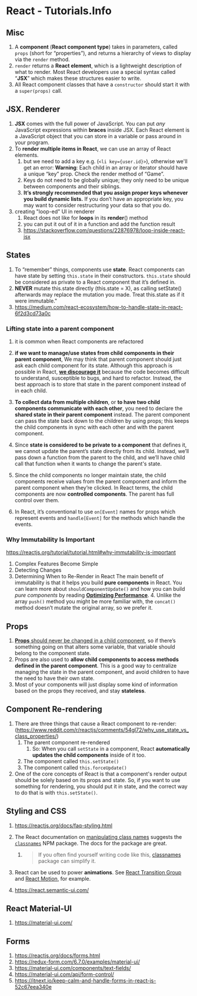 # React - Tutorials.Info

## Misc

1. A **component** (**React component type**) takes in parameters, called `props` (short for “properties”), and returns a hierarchy of views to display via the `render` method.
2. `render` returns a **React element**, which is a lightweight description of what to render. Most React developers use a special syntax called “**JSX**” which makes these structures easier to write.
4. All React component classes that have a `constructor` should start it with a `super(props)` call.

## JSX. Renderer

1. **JSX** comes with the full power of JavaScript. You can put *any* JavaScript expressions within **braces** inside JSX. Each React element is a JavaScript object that you can store in a variable or pass around in your program.
2. To **render multiple items in React**, we can use an array of React elements.
   1. but we need to add a key e.g. (`<li key={user.id}>`), otherwise we'll get an error:
      **Warning**: Each child in an array or iterator should have a unique “key” prop. Check the render method of “Game”.
   2. Keys do not need to be globally unique; they only need to be unique between components and their siblings.
   3. **It’s strongly recommended that you assign proper keys whenever you build dynamic lists.** If you don’t have an appropriate key, you may want to consider restructuring your data so that you do.
3. creating "loop-ed" UI in renderer
   1. React does not like for **loops** in its **render**() method
   2. you can put it out of it in a function and add the function result
   3. https://stackoverflow.com/questions/22876978/loop-inside-react-jsx

## States

1. To “remember” things, components use **state**. React components can have state by setting `this.state` in their constructors. `this.state` should be considered as private to a React component that it’s defined in.
2. **NEVER** mutate this.state directly (this.state = X), as calling setState() afterwards may replace the mutation you made. Treat this.state as if it were immutable."
3. https://medium.com/react-ecosystem/how-to-handle-state-in-react-6f2d3cd73a0c

### **Lifting state into a parent component**

1. it is common when React components are refactored
2. **if we want to manage/use states from child components in their parent component**, We may think that parent component should just ask each child component for its state. Although this approach is possible in React, **<u>we discourage it</u>** because the code becomes difficult to understand, susceptible to bugs, and hard to refactor. Instead, the best approach is to store that state in the parent  component instead of in each child.
3. **To collect data from multiple children**, or **to have two child components communicate with each other**, you need to declare the **shared state in their parent component** instead. The parent component can pass the state back down to the children by using props; this keeps the child components in sync with each other and with the parent component.
4. Since **state is considered to be private to a component** that defines it, we cannot update the parent’s state directly from its child. Instead, we’ll pass down a function from the parent to the child, and we’ll have child call that function when it wants to change the parent's state.
5. Since the child components no longer maintain state, the child components receive values from the parent component and inform the parent component when they’re clicked. In React terms, the child components are now **controlled components**. The parent has full control over them.

1. In React, it’s conventional to use `on[Event]` names for props which represent events and `handle[Event]` for the methods which handle the events.

### **Why Immutability Is Important**

   https://reactjs.org/tutorial/tutorial.html#why-immutability-is-important

   1. Complex Features Become Simple
   2. Detecting Changes
   3. Determining When to Re-Render in React
      The main benefit of immutability is that it helps you build **pure components** in React. You can learn more about `shouldComponentUpdate()` and how you can build *pure components* by reading [**Optimizing Performance**](https://reactjs.org/docs/optimizing-performance.html#examples).
      4. Unlike the array `push()` method you might be more familiar with, the `concat()` method doesn’t mutate the original array, so we prefer it.

## **Props**

1. <u>**Props** should never be changed in a child component</u>, so if there’s something going on that alters some variable, that variable should belong to the component state.
2. Props are also used to **allow child components to access methods defined in the parent component**. This is a good way to centralize managing the state in the parent component, and avoid children to have the need to have their own state.
3. Most of your components will just display some kind of information based on the props they received, and stay **stateless**.

## Component Re-rendering

1. There are three things that cause a React component to re-render:
      (https://www.reddit.com/r/reactjs/comments/54gl72/why_use_state_vs_class_properties/)
      1. The parent component re-rendered
         1. So: When you call `setState` in a component, React **automatically updates the child components** inside of it too.
      2. The component called `this.setState()`
   3. The component called `this.forceUpdate()`
2. One of the core concepts of React is that a component's render output should be solely based on its props and state. So, if you want to use something for rendering, you should put it in state, and the correct way to do that is with `this.setState()`.

## Styling and CSS

1. https://reactjs.org/docs/faq-styling.html

2. The React documentation on [manipulating class names](https://facebook.github.io/react/docs/class-name-manipulation.html) suggests the [`classnames`](https://github.com/JedWatson/classnames) NPM package.
   The docs for the package are great.

   1. > If you often find yourself writing code like this, [classnames](https://www.npmjs.com/package/classnames#usage-with-reactjs) package can simplify it.

3. React can be used to power **animations**. See [React Transition Group](https://reactcommunity.org/react-transition-group/) and [React Motion](https://github.com/chenglou/react-motion), for example.

4. https://react.semantic-ui.com/

## React Material-UI
1. https://material-ui.com/

## Forms

1. https://reactjs.org/docs/forms.html
2. https://redux-form.com/6.7.0/examples/material-ui/
3. https://material-ui.com/components/text-fields/
4. https://material-ui.com/api/form-control/
5. https://itnext.io/keep-calm-and-handle-forms-in-react-js-52c67eea340e